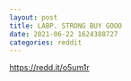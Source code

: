 ```yaml
--- 
layout: post 
title: LABP. STRONG BUY GOOO 
date: 2021-06-22 1624388727 
categories: reddit 
--- 
```

https://redd.it/o5um1r